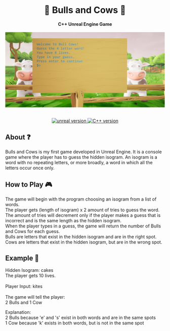 <div align="center">
  <br/>
  <h1>🐂 Bulls and Cows 🐄</h1>
  <strong>C++ Unreal Engine Game</strong>
  <br/>
  <br/>
  <img
    alt="mockup"
    src="docs/example.png"
    width=750px
  />
  <br/>
</div>

<br/>

<p align="center">
  <a href="https://www.unrealengine.com/en-US/">
    <img src="https://img.shields.io/badge/Unreal%20Engine-4.26-black.svg" alt="unreal version"/>
  </a>
  <a href="https://www.cplusplus.com/">
    <img src="https://img.shields.io/badge/C%2B%2B-11-blue.svg" alt="C++ version"/>
  </a>
</p>
</div>

## About ❓️

Bulls and Cows is my first game developed in Unreal Engine. It is a console game where the player has to guess the hidden isogram. An isogram is a word with no repeating letters, or more broadly, a word in which all the letters occur once only.

## How to Play 🎮
The game will begin with the program choosing an isogram from a list of words.
<br/>
The player gets (length of isogram) x 2 amount of tries to guess the word. The amount of tries will decrement only if the player makes a guess that is incorrect and is the same length as the hidden isogram. 
<br/>
When the player types in a guess, the game will return the number of Bulls and Cows for each guess. 
<br/>
Bulls are letters that exist in the hidden isogram and are in the right spot. Cows are letters that exist in the hidden isogram, but are in the wrong spot.

## Example 📝
Hidden Isogram: cakes
<br/>
The player gets 10 lives.
<br/>
<br/>
Player Input: kites
<br/>
<br/>
The game will tell the player:
<br/>
2 Bulls and 1 Cow

Explanation:
<br/>
2 Bulls because 'e' and 's' exist in both words and are in the same spots
<br/>
1 Cow because 'k' exists in both words, but is not in the same spot
